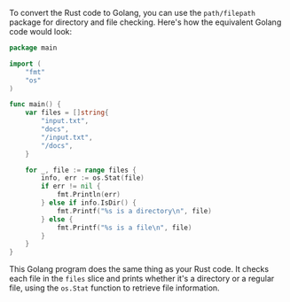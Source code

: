 To convert the Rust code to Golang, you can use the `path/filepath` package for directory and file checking. Here's how the equivalent Golang code would look:

```go
package main

import (
	"fmt"
	"os"
)

func main() {
	var files = []string{
		"input.txt",
		"docs",
		"/input.txt",
		"/docs",
	}

	for _, file := range files {
		info, err := os.Stat(file)
		if err != nil {
			fmt.Println(err)
		} else if info.IsDir() {
			fmt.Printf("%s is a directory\n", file)
		} else {
			fmt.Printf("%s is a file\n", file)
		}
	}
}
```

This Golang program does the same thing as your Rust code. It checks each file in the `files` slice and prints whether it's a directory or a regular file, using the `os.Stat` function to retrieve file information.
